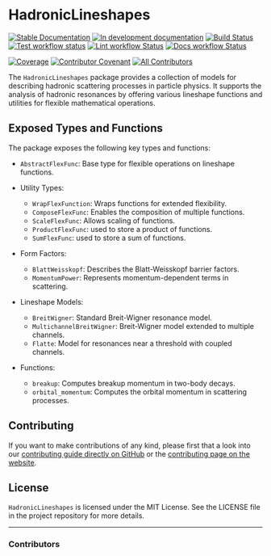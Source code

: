 # HadronicLineshapes

[![Stable Documentation](https://img.shields.io/badge/docs-stable-blue.svg)](https://mmikhasenko.github.io/HadronicLineshapes.jl/stable)
[![In development documentation](https://img.shields.io/badge/docs-dev-blue.svg)](https://mmikhasenko.github.io/HadronicLineshapes.jl/dev)
[![Build Status](https://github.com/mmikhasenko/HadronicLineshapes.jl/workflows/Test/badge.svg)](https://github.com/mmikhasenko/HadronicLineshapes.jl/actions)
[![Test workflow status](https://github.com/mmikhasenko/HadronicLineshapes.jl/actions/workflows/Test.yml/badge.svg?branch=main)](https://github.com/mmikhasenko/HadronicLineshapes.jl/actions/workflows/Test.yml?query=branch%3Amain)
[![Lint workflow Status](https://github.com/mmikhasenko/HadronicLineshapes.jl/actions/workflows/Lint.yml/badge.svg?branch=main)](https://github.com/mmikhasenko/HadronicLineshapes.jl/actions/workflows/Lint.yml?query=branch%3Amain)
[![Docs workflow Status](https://github.com/mmikhasenko/HadronicLineshapes.jl/actions/workflows/Docs.yml/badge.svg?branch=main)](https://github.com/mmikhasenko/HadronicLineshapes.jl/actions/workflows/Docs.yml?query=branch%3Amain)

[![Coverage](https://codecov.io/gh/mmikhasenko/HadronicLineshapes.jl/branch/main/graph/badge.svg)](https://codecov.io/gh/mmikhasenko/HadronicLineshapes.jl)
[![Contributor Covenant](https://img.shields.io/badge/Contributor%20Covenant-2.1-4baaaa.svg)](CODE_OF_CONDUCT.md)
[![All Contributors](https://img.shields.io/github/all-contributors/mmikhasenko/HadronicLineshapes.jl?labelColor=5e1ec7&color=c0ffee&style=flat-square)](#contributors)

The `HadronicLineshapes` package provides a collection of models for describing hadronic scattering processes in particle physics. It supports the analysis of hadronic resonances by offering various lineshape functions and utilities for flexible mathematical operations.

## Exposed Types and Functions

The package exposes the following key types and functions:

- `AbstractFlexFunc`: Base type for flexible operations on lineshape functions.
- Utility Types:
    - `WrapFlexFunction`: Wraps functions for extended flexibility.
    - `ComposeFlexFunc`: Enables the composition of multiple functions.
    - `ScaleFlexFunc`: Allows scaling of functions.
    - `ProductFlexFunc`: used to store a product of functions.
    - `SumFlexFunc`: used to store a sum of functions.

- Form Factors:
    - `BlattWeisskopf`: Describes the Blatt-Weisskopf barrier factors.
    - `MomentumPower`: Represents momentum-dependent terms in scattering.

- Lineshape Models:
    - `BreitWigner`: Standard Breit-Wigner resonance model.
    - `MultichannelBreitWigner`: Breit-Wigner model extended to multiple channels.
    - `Flatte`: Model for resonances near a threshold with coupled channels.

- Functions:
    - `breakup`: Computes breakup momentum in two-body decays.
    - `orbital_momentum`: Computes the orbital momentum in scattering processes.

## Contributing

If you want to make contributions of any kind, please first that a look into our [contributing guide directly on GitHub](docs/src/90-contributing.md) or the [contributing page on the website](https://mmikhasenko.github.io/HadronicLineshapes.jl/dev/90-contributing/).

## License

`HadronicLineshapes` is licensed under the MIT License. See the LICENSE file in the project repository for more details.

---

### Contributors

<!-- ALL-CONTRIBUTORS-LIST:START - Do not remove or modify this section -->
<!-- prettier-ignore-start -->
<!-- markdownlint-disable -->

<!-- markdownlint-restore -->
<!-- prettier-ignore-end -->

<!-- ALL-CONTRIBUTORS-LIST:END -->
